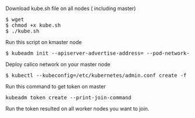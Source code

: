 Download kube.sh file on all nodes ( including master)
<pre>
$ wget 
$ chmod +x kube.sh
$ ./kube.sh
</pre>
Run this script on kmaster node
<pre>
$ kubeadm init --apiserver-advertise-address=<master_node_ip> --pod-network-cidr=192.168.0.0/16  --ignore-preflight-errors=all
</pre>
Deploy calico network on your master node
<pre>
$ kubectl --kubeconfig=/etc/kubernetes/admin.conf create -f https://docs.projectcalico.org/v3.14/manifests/calico.yaml
</pre>
Run this command to get token on master
<pre>
kubeadm token create --print-join-command
</pre>
Run the token resulted on all worker nodes you want to join.
